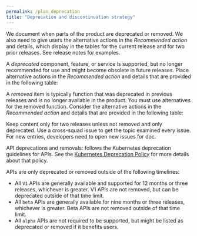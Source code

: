```yaml
---
permalink: /plan_deprecation
title: "Deprecation and discontinuation strategy"
---
```



We document when parts of the product are deprecated or removed. We also need to give users the alternative actions in the _Recommended action_ and details, which display in the tables for the current release and for two prior releases. See release notes for examples.

A _deprecated_ component, feature, or service is supported, but no longer recommended for use and might become obsolete in future releases. Place alternative actions in the _Recommended action_ and details that are provided in the following table:

A _removed_ item is typically function that was deprecated in previous releases and is no longer available in the product. You must use alternatives for the removed function. Consider the alternative actions in the _Recommended action_ and details that are provided in the following table:

Keep content only for two releases unless not removed and only deprecated. Use a cross-squad issue to get the topic examined every issue. For new entries, developers need to open new issues for doc.

API deprecations and removals: follows the Kubernetes deprecation guidelines for APIs. See the [Kubernetes Deprecation Policy](https://kubernetes.io/docs/reference/using-api/deprecation-policy/) for more details about that policy. 

APIs are only deprecated or removed outside of the following timelines:
  
  - All `V1` APIs are generally available and supported for 12 months or three releases, whichever is greater. V1 APIs are not removed, but can be deprecated outside of that time limit.
  - All `beta` APIs are generally available for nine months or three releases, whichever is greater. Beta APIs are not removed outside of that time limit.
  - All `alpha` APIs are not required to be supported, but might be listed as deprecated or removed if it benefits users.
  


